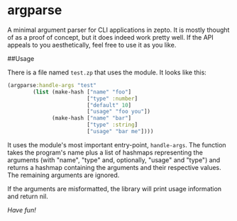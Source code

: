 # argparse

A minimal argument parser for CLI applications in zepto.
It is mostly thought of as a proof of concept, but it does
indeed work pretty well. If the API appeals to you aesthetically,
feel free to use it as you like.

##Usage

There is a file named `test.zp` that uses the module. 
It looks like this:

```clojure
(argparse:handle-args "test" 
        (list (make-hash ["name" "foo"] 
                         ["type" :number]
                         ["default" 10]
                         ["usage" "foo you"])
              (make-hash ["name" "bar"]
                         ["type" :string]
                         ["usage" "bar me"])))
```

It uses the module's most important entry-point, `handle-args`.
The function takes the program's name plus a list of hashmaps
representing the arguments (with "name", "type" and, optionally,
"usage" and "type") and returns a hashmap containing the arguments
and their respective values. The remaining arguments are ignored.

If the arguments are misformatted, the library will print usage
information and return nil.

*Have fun!*
